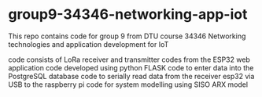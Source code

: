 # group9-34346-networking-app-iot
This repo contains code for group 9 from DTU course 34346 Networking technologies and application development for IoT

code consists of LoRa receiver and transmitter codes from the ESP32
web application code developed using python FLASK
code to enter data into the PostgreSQL database
code to serially read data from the receiver esp32 via USB to the raspberry pi
code for system modelling using SISO ARX model
